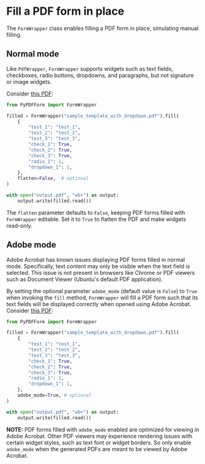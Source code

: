 # Fill a PDF form in place

The `FormWrapper` class enables filling a PDF form in place, simulating manual filling.

## Normal mode

Like `PdfWrapper`, `FormWrapper` supports widgets such as text fields, checkboxes, radio buttons, dropdowns, and paragraphs, but not signature or image widgets.

Consider [this PDF](https://github.com/chinapandaman/PyPDFForm/raw/master/pdf_samples/dropdown/sample_template_with_dropdown.pdf):

```python
from PyPDFForm import FormWrapper

filled = FormWrapper("sample_template_with_dropdown.pdf").fill(
    {
        "test_1": "test_1",
        "test_2": "test_2",
        "test_3": "test_3",
        "check_1": True,
        "check_2": True,
        "check_3": True,
        "radio_1": 1,
        "dropdown_1": 1,
    },
    flatten=False,  # optional
)

with open("output.pdf", "wb+") as output:
    output.write(filled.read())
```

The `flatten` parameter defaults to `False`, keeping PDF forms filled with `FormWrapper` editable. Set it to `True` to flatten the PDF and make widgets read-only.

## Adobe mode

Adobe Acrobat has known issues displaying PDF forms filled in normal mode. Specifically, text content may only be visible when the text field is selected. This issue is not present in browsers like Chrome or PDF viewers such as Document Viewer (Ubuntu's default PDF application).

By setting the optional parameter `adobe_mode` (default value is `False`) to `True` when invoking the `fill` 
method, `FormWrapper` will fill a PDF form such that its text 
fields will be displayed correctly when opened using Adobe Acrobat. Consider [this PDF](https://github.com/chinapandaman/PyPDFForm/raw/master/pdf_samples/dropdown/sample_template_with_dropdown.pdf):

```python
from PyPDFForm import FormWrapper

filled = FormWrapper("sample_template_with_dropdown.pdf").fill(
    {
        "test_1": "test_1",
        "test_2": "test_2",
        "test_3": "test_3",
        "check_1": True,
        "check_2": True,
        "check_3": True,
        "radio_1": 1,
        "dropdown_1": 1,
    },
    adobe_mode=True, # optional
)

with open("output.pdf", "wb+") as output:
    output.write(filled.read())
```

**NOTE:** PDF forms filled with `adobe_mode` enabled are optimized for viewing in Adobe Acrobat. Other PDF viewers may experience rendering issues with certain widget styles, such as text font or widget borders.
So only enable `adobe_mode` when the generated PDFs are meant to be viewed by Adobe Acrobat.
